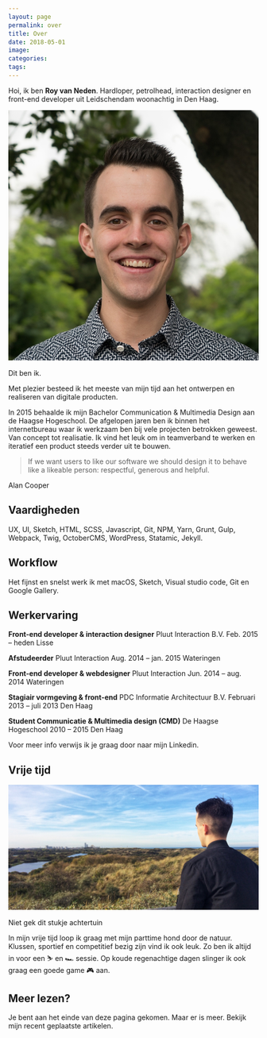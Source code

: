 ```yaml
---
layout: page
permalink: over
title: Over
date: 2018-05-01
image:
categories:
tags:
---
```


Hoi, ik ben **Roy van Neden**. Hardloper, petrolhead, interaction designer en front-end developer uit Leidschendam woonachtig in Den Haag.

![Roy](../uploads/royvn.jpg)

Dit ben ik.

Met plezier besteed ik het meeste van mijn tijd aan het ontwerpen en realiseren van digitale producten.

In 2015 behaalde ik mijn Bachelor Communication & Multimedia Design aan de Haagse Hogeschool. De afgelopen jaren ben ik binnen het internetbureau waar ik werkzaam ben bij vele projecten betrokken geweest. Van concept tot realisatie. Ik vind het leuk om in teamverband te werken en iteratief een product steeds verder uit te bouwen.

> If we want users to like our software we should design it to behave like a likeable person: respectful, generous and helpful.

Alan Cooper

## Vaardigheden

UX, UI, Sketch, HTML, SCSS, Javascript, Git, NPM, Yarn, Grunt, Gulp, Webpack, Twig, OctoberCMS, WordPress, Statamic, Jekyll.

## Workflow

Het fijnst en snelst werk ik met macOS, Sketch, Visual studio code, Git en Google Gallery.

## Werkervaring

**Front-end developer & interaction designer**
Pluut Interaction B.V.
Feb. 2015 – heden
Lisse

**Afstudeerder**
Pluut Interaction
Aug. 2014 – jan. 2015
Wateringen

**Front-end developer & webdesigner**
Pluut Interaction
Jun. 2014 – aug. 2014
Wateringen

**Stagiair vormgeving & front-end**
PDC Informatie Architectuur B.V.
Februari 2013 – juli 2013
Den Haag

**Student Communicatie & Multimedia design (CMD)**
De Haagse Hogeschool
2010 – 2015
Den Haag

Voor meer info verwijs ik je graag door naar mijn Linkedin.

## Vrije tijd

![Uitkijkpunt Meijendel](../uploads/skyline-scheveningen.jpg)

Niet gek dit stukje achtertuin

In mijn vrije tijd loop ik graag met mijn parttime hond door de natuur. Klussen, sportief en competitief bezig zijn vind ik ook leuk. Zo ben ik altijd in voor een ⛷ en 🏎 sessie. Op koude regenachtige dagen slinger ik ook graag een goede game 🎮 aan.

## Meer lezen?
Je bent aan het einde van deze pagina gekomen. Maar er is meer. Bekijk mijn recent geplaatste artikelen.